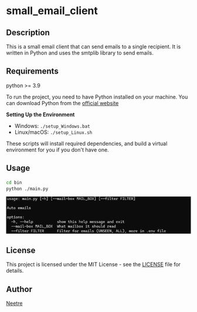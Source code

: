 # small_email_client

## Description

This is a small email client that can send emails to a single recipient. It is written in Python and uses the smtplib library to send emails.

## Requirements

python >= 3.9

To run the project, you need to have Python installed on your machine. You can download Python from the [official website](https://www.python.org/downloads/)

**Setting Up the Environment**

* Windows: `./setup_Windows.bat`
* Linux/macOS: `./setup_Linux.sh`

These scripts will install required dependencies, and build a virtual environment for you if you don't have one.

## Usage

```bash
cd bin
python ./main.py
```

![help](./data/readme/help.png)

## License

This project is licensed under the MIT License - see the [LICENSE](LICENSE) file for details.

## Author

[Neetre](https://github.com/Neetre)

